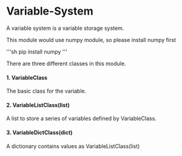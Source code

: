 # Variable-System
A variable system is a variable storage system. <br/>

This module would use numpy module, so please install numpy first<br/>

'''sh
    pip install numpy
'''

There are three different classes in this module.<br/>

#### 1. VariableClass<br/>
The basic class for the variable.

#### 2. VariableListClass(list)<br/>
A list to store a series of variables defined by VariableClass.

#### 3. VariableDictClass(dict)<br/>
A dictionary contains values as VariableListClass(list)

